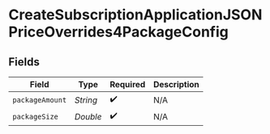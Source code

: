 # CreateSubscriptionApplicationJSONPriceOverrides4PackageConfig


## Fields

| Field              | Type               | Required           | Description        |
| ------------------ | ------------------ | ------------------ | ------------------ |
| `packageAmount`    | *String*           | :heavy_check_mark: | N/A                |
| `packageSize`      | *Double*           | :heavy_check_mark: | N/A                |